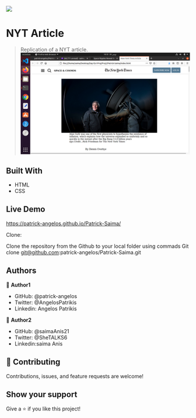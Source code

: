 ![](https://img.shields.io/badge/Microverse-blueviolet)

# NYT Article

> Replication of a NYT article.
![screenshot](./images/scrshot-proj1.png)

## Built With

- HTML
- CSS


## Live Demo

https://patrick-angelos.github.io/Patrick-Saima/


Clone:

Clone the repository from the Github to your local folder
using commads
Git clone git@github.com:patrick-angelos/Patrick-Saima.git <your local Git Directory>



## Authors

👤 **Author1**

- GitHub:   @patrick-angelos
- Twitter:  @AngelosPatrikis
- Linkedin: Angelos Patrikis


👤 **Author2**

- GitHub:  @saimaAnis21
- Twitter: @SheTALKS6
- Linkedin:saima Anis

## 🤝 Contributing

Contributions, issues, and feature requests are welcome!

## Show your support

Give a ⭐️ if you like this project!
